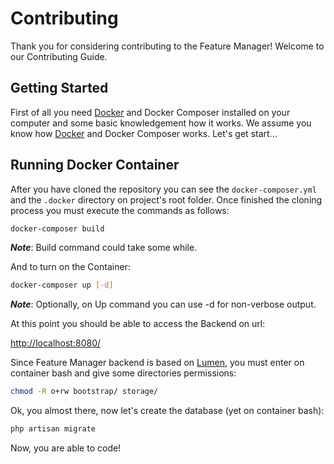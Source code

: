 # Contributing

Thank you for considering contributing to the Feature Manager! Welcome to our Contributing Guide.

## Getting Started

First of all you need [Docker](https://www.docker.com/) and Docker Composer installed on your computer and some basic knowledgement how it works. We assume you know how [Docker](https://www.docker.com/) and Docker Composer works. Let's get start...

## Running Docker Container

After you have cloned the repository you can see the ```docker-composer.yml``` and the ```.docker``` directory on project's root folder. Once finished the cloning process you must execute the commands as follows:

```bash
docker-composer build
```

_**Note**_: Build command could take some while.

And to turn on the Container:

```bash
docker-composer up [-d]
```

_**Note**_: Optionally, on Up command you can use -d for non-verbose output.

At this point you should be able to access the Backend on url:

[http://localhost:8080/](http://localhost:8080/)

Since Feature Manager backend is based on [Lumen](https://lumen.laravel.com), you must enter on container bash and give some directories permissions:

```bash
chmod -R o+rw bootstrap/ storage/
```

Ok, you almost there, now let's create the database (yet on container bash):

```bash
php artisan migrate
```

Now, you are able to code!
